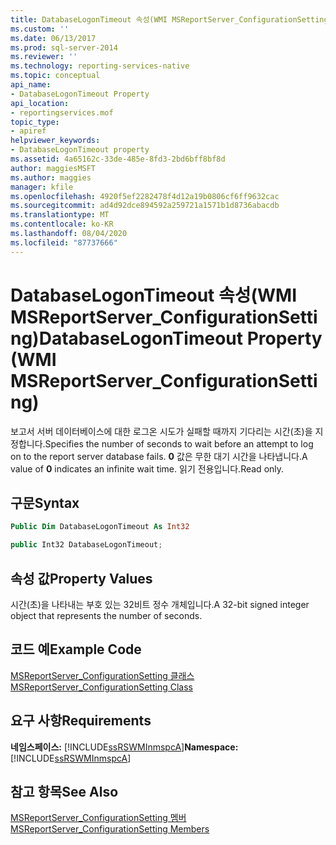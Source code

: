 ```yaml
---
title: DatabaseLogonTimeout 속성(WMI MSReportServer_ConfigurationSetting) | Microsoft Docs
ms.custom: ''
ms.date: 06/13/2017
ms.prod: sql-server-2014
ms.reviewer: ''
ms.technology: reporting-services-native
ms.topic: conceptual
api_name:
- DatabaseLogonTimeout Property
api_location:
- reportingservices.mof
topic_type:
- apiref
helpviewer_keywords:
- DatabaseLogonTimeout property
ms.assetid: 4a65162c-33de-485e-8fd3-2bd6bff8bf8d
author: maggiesMSFT
ms.author: maggies
manager: kfile
ms.openlocfilehash: 4920f5ef2282478f4d12a19b0806cf6ff9632cac
ms.sourcegitcommit: ad4d92dce894592a259721a1571b1d8736abacdb
ms.translationtype: MT
ms.contentlocale: ko-KR
ms.lasthandoff: 08/04/2020
ms.locfileid: "87737666"
---
```

# <a name="databaselogontimeout-property-wmi-msreportserver_configurationsetting"></a><span data-ttu-id="d79f9-102">DatabaseLogonTimeout 속성(WMI MSReportServer_ConfigurationSetting)</span><span class="sxs-lookup"><span data-stu-id="d79f9-102">DatabaseLogonTimeout Property (WMI MSReportServer_ConfigurationSetting)</span></span>
  <span data-ttu-id="d79f9-103">보고서 서버 데이터베이스에 대한 로그온 시도가 실패할 때까지 기다리는 시간(초)을 지정합니다.</span><span class="sxs-lookup"><span data-stu-id="d79f9-103">Specifies the number of seconds to wait before an attempt to log on to the report server database fails.</span></span> <span data-ttu-id="d79f9-104">**0** 값은 무한 대기 시간을 나타냅니다.</span><span class="sxs-lookup"><span data-stu-id="d79f9-104">A value of **0** indicates an infinite wait time.</span></span> <span data-ttu-id="d79f9-105">읽기 전용입니다.</span><span class="sxs-lookup"><span data-stu-id="d79f9-105">Read only.</span></span>  
  
## <a name="syntax"></a><span data-ttu-id="d79f9-106">구문</span><span class="sxs-lookup"><span data-stu-id="d79f9-106">Syntax</span></span>  
  
```vb  
Public Dim DatabaseLogonTimeout As Int32  
```  
  
```csharp  
public Int32 DatabaseLogonTimeout;  
```  
  
## <a name="property-values"></a><span data-ttu-id="d79f9-107">속성 값</span><span class="sxs-lookup"><span data-stu-id="d79f9-107">Property Values</span></span>  
 <span data-ttu-id="d79f9-108">시간(초)을 나타내는 부호 있는 32비트 정수 개체입니다.</span><span class="sxs-lookup"><span data-stu-id="d79f9-108">A 32-bit signed integer object that represents the number of seconds.</span></span>  
  
## <a name="example-code"></a><span data-ttu-id="d79f9-109">코드 예</span><span class="sxs-lookup"><span data-stu-id="d79f9-109">Example Code</span></span>  
 [<span data-ttu-id="d79f9-110">MSReportServer_ConfigurationSetting 클래스</span><span class="sxs-lookup"><span data-stu-id="d79f9-110">MSReportServer_ConfigurationSetting Class</span></span>](msreportserver-configurationsetting-class.md)  
  
## <a name="requirements"></a><span data-ttu-id="d79f9-111">요구 사항</span><span class="sxs-lookup"><span data-stu-id="d79f9-111">Requirements</span></span>  
 <span data-ttu-id="d79f9-112">**네임스페이스:** [!INCLUDE[ssRSWMInmspcA](../../includes/ssrswminmspca-md.md)]</span><span class="sxs-lookup"><span data-stu-id="d79f9-112">**Namespace:** [!INCLUDE[ssRSWMInmspcA](../../includes/ssrswminmspca-md.md)]</span></span>  
  
## <a name="see-also"></a><span data-ttu-id="d79f9-113">참고 항목</span><span class="sxs-lookup"><span data-stu-id="d79f9-113">See Also</span></span>  
 [<span data-ttu-id="d79f9-114">MSReportServer_ConfigurationSetting 멤버</span><span class="sxs-lookup"><span data-stu-id="d79f9-114">MSReportServer_ConfigurationSetting Members</span></span>](msreportserver-configurationsetting-members.md)  
  
  
